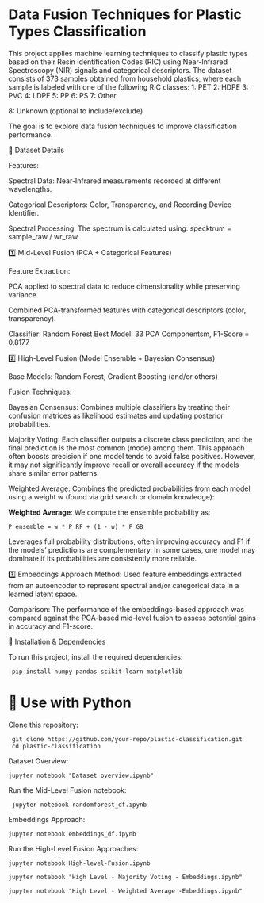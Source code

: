 # Data Fusion Techniques for Plastic Types Classification
This project applies machine learning techniques to classify plastic types based on their Resin Identification Codes (RIC) using Near-Infrared Spectroscopy (NIR) signals and categorical descriptors. The dataset consists of 373 samples obtained from household plastics, where each sample is labeled with one of the following RIC classes:
1: PET 
2: HDPE 
3: PVC 
4: LDPE 
5: PP 
6: PS 
7: Other 

8: Unknown (optional to include/exclude)

The goal is to explore data fusion techniques to improve classification performance.

📂 Dataset Details

Features:

Spectral Data: Near-Infrared measurements recorded at different wavelengths.

Categorical Descriptors: Color, Transparency, and Recording Device Identifier.

Spectral Processing: The spectrum is calculated using: specktrum = sample_raw / wr_raw

1️⃣ Mid-Level Fusion (PCA + Categorical Features)

Feature Extraction:

PCA applied to spectral data to reduce dimensionality while preserving variance.

Combined PCA-transformed features with categorical descriptors (color, transparency).

Classifier: Random Forest
Best Model: 33 PCA Componentsm, F1-Score = 0.8177

2️⃣ High-Level Fusion (Model Ensemble + Bayesian Consensus)

Base Models:
Random Forest, Gradient Boosting (and/or others)

Fusion Techniques:

Bayesian Consensus: Combines multiple classifiers by treating their confusion matrices as likelihood estimates and updating posterior probabilities.

Majority Voting: Each classifier outputs a discrete class prediction, and the final prediction is the most common (mode) among them.
This approach often boosts precision if one model tends to avoid false positives.
However, it may not significantly improve recall or overall accuracy if the models share similar error patterns.

Weighted Average: Combines the predicted probabilities from each model using a weight w (found via grid search or domain knowledge):

**Weighted Average**: We compute the ensemble probability as:

`P_ensemble = w * P_RF + (1 - w) * P_GB`


Leverages full probability distributions, often improving accuracy and F1 if the models’ predictions are complementary.
In some cases, one model may dominate if its probabilities are consistently more reliable.

3️⃣ Embeddings Approach
Method:
Used feature embeddings extracted from an autoencoder to represent spectral and/or categorical data in a learned latent space.

Comparison:
The performance of the embeddings-based approach was compared against the PCA-based mid-level fusion to assess potential gains in accuracy and F1-score.

🔧 Installation & Dependencies

To run this project, install the required dependencies:


     pip install numpy pandas scikit-learn matplotlib

# 🐍 Use with Python

Clone this repository:

  
     git clone https://github.com/your-repo/plastic-classification.git
     cd plastic-classification

Dataset Overview:

    jupyter notebook "Dataset overview.ipynb"


Run the Mid-Level Fusion notebook:

     jupyter notebook randomforest_df.ipynb

Embeddings Approach:

    jupyter notebook embeddings_df.ipynb


Run the High-Level Fusion Approaches: 
 
    jupyter notebook High-level-Fusion.ipynb

    jupyter notebook "High Level - Majority Voting - Embeddings.ipynb"

    jupyter notebook "High Level - Weighted Average -Embeddings.ipynb"





